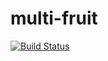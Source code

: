 # multi-fruit
[![Build Status](https://app.travis-ci.com/Tphohlela/multi-fruit.svg?branch=master)](https://app.travis-ci.com/Tphohlela/multi-fruit)

